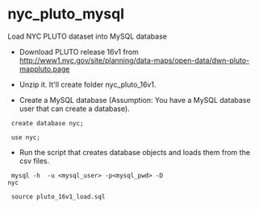 # nyc_pluto_mysql
Load NYC PLUTO dataset into MySQL database

- Download PLUTO release 16v1 from http://www1.nyc.gov/site/planning/data-maps/open-data/dwn-pluto-mappluto.page
- Unzip it. It'll create folder nyc_pluto_16v1.


- Create a MySQL database (Assumption: You have a MySQL database user that can create a database).

<code> create database nyc; </code>

<code> use nyc; </code>


- Run the script that creates database objects and loads them from the csv files.

<code> mysql -h <host> -u <mysql_user> -p<mysql_pwd> -D nyc </code>

<code> source pluto_16v1_load.sql </code>


